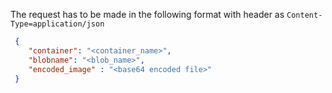 The request has to be made in the following format with header as `Content-Type=application/json`

```json
 {
    "container": "<container_name>",
    "blobname": "<blob_name>",
    "encoded_image" : "<base64 encoded file>"
 }
 ```
